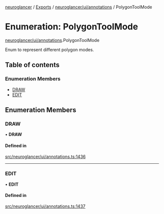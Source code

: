 [neuroglancer](../README.md) / [Exports](../modules.md) / [neuroglancer/ui/annotations](../modules/neuroglancer_ui_annotations.md) / PolygonToolMode

# Enumeration: PolygonToolMode

[neuroglancer/ui/annotations](../modules/neuroglancer_ui_annotations.md).PolygonToolMode

Enum to represent different polygon modes.

## Table of contents

### Enumeration Members

- [DRAW](neuroglancer_ui_annotations.PolygonToolMode.md#draw)
- [EDIT](neuroglancer_ui_annotations.PolygonToolMode.md#edit)

## Enumeration Members

### DRAW

• **DRAW**

#### Defined in

[src/neuroglancer/ui/annotations.ts:1436](https://github.com/ActiveBrainAtlas2/neuroglancer/blob/034b457d/src/neuroglancer/ui/annotations.ts#L1436)

___

### EDIT

• **EDIT**

#### Defined in

[src/neuroglancer/ui/annotations.ts:1437](https://github.com/ActiveBrainAtlas2/neuroglancer/blob/034b457d/src/neuroglancer/ui/annotations.ts#L1437)
